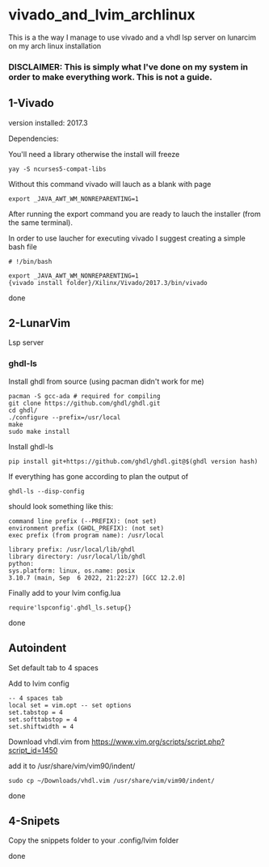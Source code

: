# vivado_and_lvim_archlinux

This is a the way I manage to use vivado and a vhdl lsp server on lunarcim on my arch linux installation

### DISCLAIMER: This is simply what I've done on my system in order to make everything work. This is not a guide.

## 1-Vivado

version installed: 2017.3

Dependencies:

You'll need a library otherwise the install will freeze
```
yay -S ncurses5-compat-libs
```

Without this command vivado will lauch as a blank with page
```
export _JAVA_AWT_WM_NONREPARENTING=1
```

After running the export command you are ready to lauch the installer (from the same terminal).

In order to use laucher for executing vivado I suggest creating a simple bash file 

```
# !/bin/bash

export _JAVA_AWT_WM_NONREPARENTING=1
{vivado install folder}/Xilinx/Vivado/2017.3/bin/vivado
```
done

## 2-LunarVim

Lsp server

### ghdl-ls

Install ghdl from source (using pacman didn't work for me)

```
pacman -S gcc-ada # required for compiling
git clone https://github.com/ghdl/ghdl.git
cd ghdl/
./configure --prefix=/usr/local
make
sudo make install
```
Install ghdl-ls
```
pip install git+https://github.com/ghdl/ghdl.git@$(ghdl version hash)
```
If everything has gone according to plan the output of
```
ghdl-ls --disp-config
```
should look something like this:

```
command line prefix (--PREFIX): (not set)
environment prefix (GHDL_PREFIX): (not set)
exec prefix (from program name): /usr/local

library prefix: /usr/local/lib/ghdl
library directory: /usr/local/lib/ghdl
python:
sys.platform: linux, os.name: posix
3.10.7 (main, Sep  6 2022, 21:22:27) [GCC 12.2.0]
```

Finally add to your lvim config.lua
```
require'lspconfig'.ghdl_ls.setup{}
```

done

## Autoindent

Set default tab to 4 spaces

Add to lvim config
```
-- 4 spaces tab
local set = vim.opt -- set options
set.tabstop = 4
set.softtabstop = 4
set.shiftwidth = 4
```

Download vhdl.vim from https://www.vim.org/scripts/script.php?script_id=1450

add it to /usr/share/vim/vim90/indent/
```
sudo cp ~/Downloads/vhdl.vim /usr/share/vim/vim90/indent/
```

done

## 4-Snipets

Copy the snippets folder to your .config/lvim folder

done








